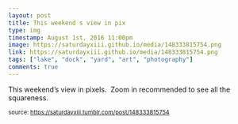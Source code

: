 ```yaml
---
layout: post
title: This weekend s view in pix
type: img
timestamp: August 1st, 2016 11:00pm
image: https://saturdayxiii.github.io/media/148333815754.png
link: https://saturdayxiii.github.io/media/148333815754.png
tags: ["lake", "dock", "yard", "art", "photography"]
comments: true
---
```


This weekend’s view in pixels.  Zoom in recommended to see all the squareness.
 
  
<small>source: https://saturdayxiii.tumblr.com/post/148333815754</small>